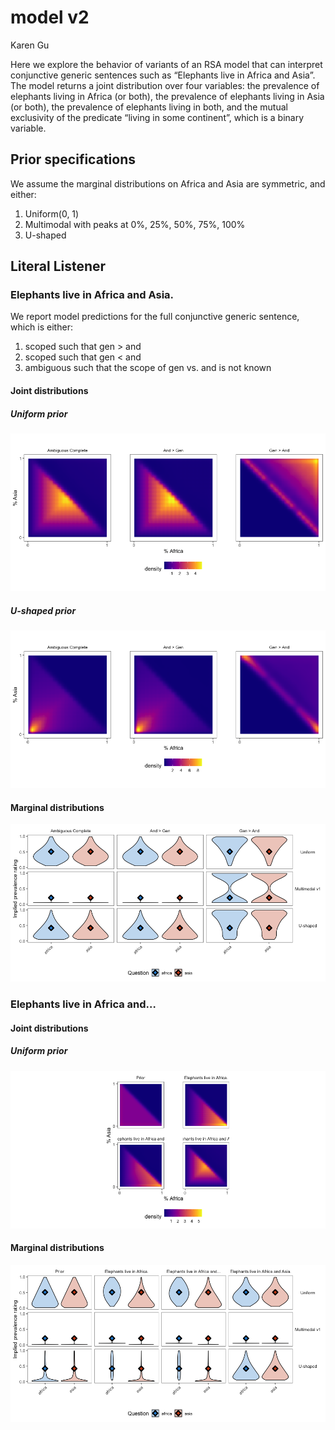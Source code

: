 model v2
================
Karen Gu

Here we explore the behavior of variants of an RSA model that can
interpret conjunctive generic sentences such as “Elephants live in
Africa and Asia”. The model returns a joint distribution over four
variables: the prevalence of elephants living in Africa (or both), the
prevalence of elephants living in Asia (or both), the prevalence of
elephants living in both, and the mutual exclusivity of the predicate
“living in some continent”, which is a binary variable.

## Prior specifications

We assume the marginal distributions on Africa and Asia are symmetric,
and either:

1.  Uniform(0, 1)
2.  Multimodal with peaks at 0%, 25%, 50%, 75%, 100%
3.  U-shaped

## Literal Listener

### Elephants live in Africa and Asia.

We report model predictions for the full conjunctive generic sentence,
which is either:

1.  scoped such that gen \> and
2.  scoped such that gen \< and
3.  ambiguous such that the scope of gen vs. and is not known

#### Joint distributions

##### Uniform prior

![](model-simulations-v2_files/figure-gfm/unnamed-chunk-4-1.png)<!-- -->

##### U-shaped prior

![](model-simulations-v2_files/figure-gfm/unnamed-chunk-5-1.png)<!-- -->

#### Marginal distributions

![](model-simulations-v2_files/figure-gfm/unnamed-chunk-6-1.png)<!-- -->

### Elephants live in Africa and…

#### Joint distributions

##### Uniform prior

![](model-simulations-v2_files/figure-gfm/unnamed-chunk-7-1.png)<!-- -->

#### Marginal distributions

![](model-simulations-v2_files/figure-gfm/unnamed-chunk-8-1.png)<!-- -->
